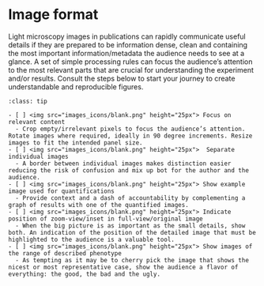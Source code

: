 # Image format

Light microscopy images in publications can rapidly communicate useful details if they are prepared to be information dense, clean and containing the most important information/metadata the audience needs to see at a glance. A set of simple processing rules can focus the audience’s attention to the most relevant parts that are crucial for understanding the experiment and/or results. Consult the steps below to start your journey to create understandable and reproducible figures. 

`````{admonition} Chapter outline
:class: tip

- [ ] <img src="images_icons/blank.png" height="25px"> Focus on relevant content
  - Crop empty/irrelevant pixels to focus the audience’s attention. Rotate images where required, ideally in 90 degree increments. Resize images to fit the intended panel size. 
- [ ] <img src="images_icons/blank.png" height="25px">  Separate individual images
  - A border between individual images makes distinction easier reducing the risk of confusion and mix up bot for the author and the audience.
- [ ] <img src="images_icons/blank.png" height="25px"> Show example image used for quantifications
  - Provide context and a dash of accountability by complementing a graph of results with one of the quantified images. 
- [ ] <img src="images_icons/blank.png" height="25px"> Indicate position of zoom-view/inset in full-view/original image
  - When the big picture is as important as the small details, show both. An indication of the position of the detailed image that must be highlighted to the audience is a valuable tool. 
- [ ] <img src="images_icons/blank.png" height="25px"> Show images of the range of described phenotype
  - As tempting as it may be to cherry pick the image that shows the nicest or most representative case, show the audience a flavor of everything: the good, the bad and the ugly.
`````

<!--Notes which will not be shown on the actual page-->
